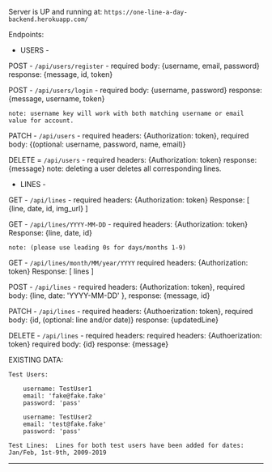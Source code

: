 Server is UP and running at:
`https://one-line-a-day-backend.herokuapp.com/`

Endpoints:

- USERS -

POST - `/api/users/register` -
required body: {username, email, password}
response: {message, id, token}

POST - `/api/users/login` -
required body: {username, password}
response: {message, username, token}

    note: username key will work with both matching username or email value for account.

PATCH - `/api/users` -
required headers: {Authorization: token},
required body: {(optional: username, password, name, email)}

DELETE = `/api/users` -
required headers: {Authorization: token}
response: {message}
note: deleting a user deletes all corresponding lines.

- LINES -

GET - `/api/lines` -
required headers: {Authorization: token}
Response: [ {line, date, id, img_url} ]

GET - `/api/lines/YYYY-MM-DD` -
required headers: {Authorization: token}
Response: {line, date, id}

    note: (please use leading 0s for days/months 1-9)

GET - `/api/lines/month/MM/year/YYYY`
required headers: {Authorization: token}
Response: [ lines ]

POST - `/api/lines` -
required headers: {Authorization: token},
required body: {line, date: 'YYYY-MM-DD' },
response: {message, id}

PATCH - `/api/lines` -
required headers: {Authoerization: token},
required body: {id, (optional: line and/or date)}
response: {updatedLine}

DELETE - `/api/lines` -
required headers: required headers: {Authoerization: token}
required body: {id}
response: {message}

EXISTING DATA:

    Test Users:

        username: TestUser1
        email: 'fake@fake.fake'
        password: 'pass'

        username: TestUser2
        email: 'test@fake.fake'
        password: 'pass'

    Test Lines:  Lines for both test users have been added for dates: Jan/Feb, 1st-9th, 2009-2019

---
